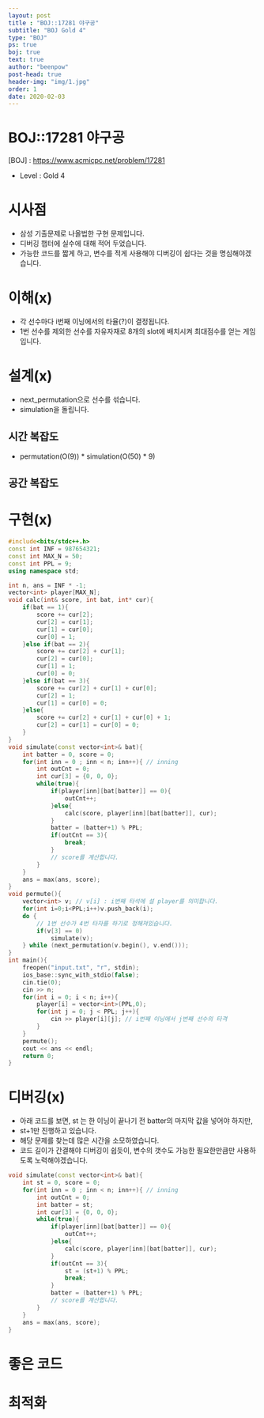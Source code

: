 ```yaml
---
layout: post
title : "BOJ::17281 야구공"
subtitle: "BOJ Gold 4"
type: "BOJ"
ps: true
boj: true
text: true
author: "beenpow"
post-head: true
header-img: "img/1.jpg"
order: 1
date: 2020-02-03
---
```


# BOJ::17281 야구공
[BOJ] : <https://www.acmicpc.net/problem/17281>
- Level : Gold 4

# 시사점
- 삼성 기출문제로 나올법한 구현 문제입니다.
- 디버깅 챕터에 실수에 대해 적어 두었습니다.
- 가능한 코드를 짧게 하고, 변수를 적게 사용해야 디버깅이 쉽다는 것을 명심해야겠습니다.

# 이해(x)
- 각 선수마다 i번째 이닝에서의 타율(?)이 결정됩니다.
- 1번 선수를 제외한 선수를 자유자재로 8개의 slot에 배치시켜 최대점수를 얻는 게임입니다.

# 설계(x)
- next_permutation으로 선수를 섞습니다.
- simulation을 돌립니다.

## 시간 복잡도
- permutation(O(9)) * simulation(O(50) * 9)


## 공간 복잡도

# 구현(x)

```cpp
#include<bits/stdc++.h>
const int INF = 987654321;
const int MAX_N = 50;
const int PPL = 9;
using namespace std;

int n, ans = INF * -1;
vector<int> player[MAX_N];
void calc(int& score, int bat, int* cur){
    if(bat == 1){
        score += cur[2];
        cur[2] = cur[1];
        cur[1] = cur[0];
        cur[0] = 1;
    }else if(bat == 2){
        score += cur[2] + cur[1];
        cur[2] = cur[0];
        cur[1] = 1;
        cur[0] = 0;
    }else if(bat == 3){
        score += cur[2] + cur[1] + cur[0];
        cur[2] = 1;
        cur[1] = cur[0] = 0;
    }else{
        score += cur[2] + cur[1] + cur[0] + 1;
        cur[2] = cur[1] = cur[0] = 0;
    }
}
void simulate(const vector<int>& bat){
    int batter = 0, score = 0;
    for(int inn = 0 ; inn < n; inn++){ // inning
        int outCnt = 0;
        int cur[3] = {0, 0, 0};
        while(true){
            if(player[inn][bat[batter]] == 0){
                outCnt++;
            }else{
                calc(score, player[inn][bat[batter]], cur);
            }
            batter = (batter+1) % PPL;
            if(outCnt == 3){
                break;
            }
            // score를 계산합니다.
        }
    }
    ans = max(ans, score);
}
void permute(){
    vector<int> v; // v[i] : i번째 타석에 설 player를 의미합니다.
    for(int i=0;i<PPL;i++)v.push_back(i);
    do {
        // 1번 선수가 4번 타자를 하기로 정해져있습니다.
        if(v[3] == 0)
            simulate(v);
    } while (next_permutation(v.begin(), v.end()));
}
int main(){
    freopen("input.txt", "r", stdin);
    ios_base::sync_with_stdio(false);
    cin.tie(0);
    cin >> n;
    for(int i = 0; i < n; i++){
        player[i] = vector<int>(PPL,0);
        for(int j = 0; j < PPL; j++){
            cin >> player[i][j]; // i번째 이닝에서 j번째 선수의 타격
        }
    }
    permute();
    cout << ans << endl;
    return 0;
}
```

# 디버깅(x)

- 아래 코드를 보면, st 는 한 이닝이 끝나기 전 batter의 마지막 값을 넣어야 하지만,
- st+1만 진행하고 있습니다.
- 해당 문제를 찾는데 많은 시간을 소모하였습니다.
- 코드 길이가 간결해야 디버깅이 쉽듯이, 변수의 갯수도 가능한 필요한만큼만 사용하도록
  노력해야겠습니다.

```cpp
void simulate(const vector<int>& bat){
    int st = 0, score = 0;
    for(int inn = 0 ; inn < n; inn++){ // inning
        int outCnt = 0;
        int batter = st;
        int cur[3] = {0, 0, 0};
        while(true){
            if(player[inn][bat[batter]] == 0){
                outCnt++;
            }else{
                calc(score, player[inn][bat[batter]], cur);
            }
            if(outCnt == 3){
                st = (st+1) % PPL;
                break;
            }
            batter = (batter+1) % PPL;
            // score를 계산합니다.
        }
    }
    ans = max(ans, score);
}
```

# 좋은 코드

# 최적화
